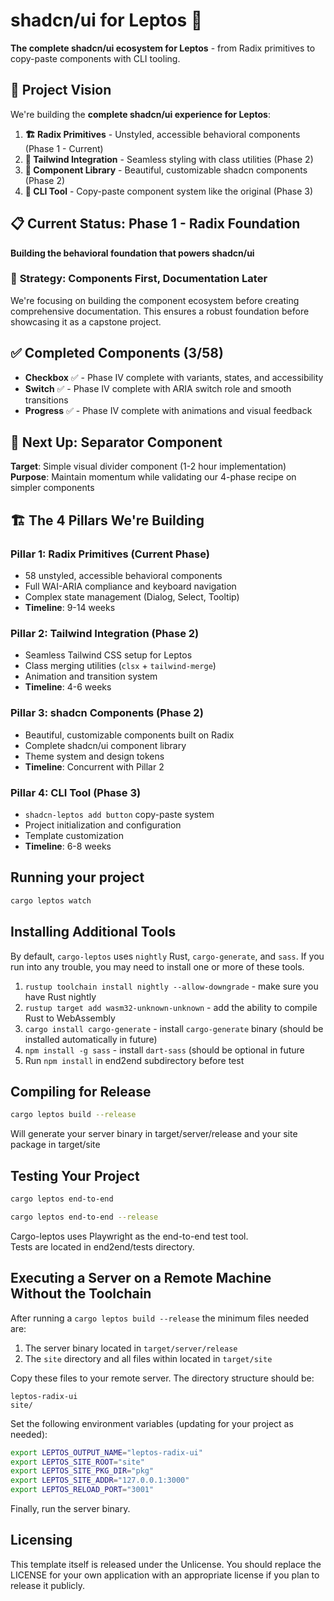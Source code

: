 # shadcn/ui for Leptos 🚀

**The complete shadcn/ui ecosystem for Leptos** - from Radix primitives to copy-paste components with CLI tooling.

## 🎯 Project Vision

We're building the **complete shadcn/ui experience for Leptos**:

1. **🏗️ Radix Primitives** - Unstyled, accessible behavioral components (Phase 1 - Current)
2. **🎨 Tailwind Integration** - Seamless styling with class utilities (Phase 2)
3. **🔧 Component Library** - Beautiful, customizable shadcn components (Phase 2)
4. **🚀 CLI Tool** - Copy-paste component system like the original (Phase 3)

## 📋 Current Status: Phase 1 - Radix Foundation

**Building the behavioral foundation that powers shadcn/ui**

### 🎯 **Strategy: Components First, Documentation Later**
We're focusing on building the component ecosystem before creating comprehensive documentation. This ensures a robust foundation before showcasing it as a capstone project.

## ✅ Completed Components (3/58)

- **Checkbox** ✅ - Phase IV complete with variants, states, and accessibility
- **Switch** ✅ - Phase IV complete with ARIA switch role and smooth transitions
- **Progress** ✅ - Phase IV complete with animations and visual feedback

## 🚀 Next Up: Separator Component

**Target**: Simple visual divider component (1-2 hour implementation)
**Purpose**: Maintain momentum while validating our 4-phase recipe on simpler components

## 🏗️ The 4 Pillars We're Building

### **Pillar 1: Radix Primitives** (Current Phase)
- 58 unstyled, accessible behavioral components
- Full WAI-ARIA compliance and keyboard navigation
- Complex state management (Dialog, Select, Tooltip)
- **Timeline**: 9-14 weeks

### **Pillar 2: Tailwind Integration** (Phase 2)
- Seamless Tailwind CSS setup for Leptos
- Class merging utilities (`clsx` + `tailwind-merge`)
- Animation and transition system
- **Timeline**: 4-6 weeks

### **Pillar 3: shadcn Components** (Phase 2)
- Beautiful, customizable components built on Radix
- Complete shadcn/ui component library
- Theme system and design tokens
- **Timeline**: Concurrent with Pillar 2

### **Pillar 4: CLI Tool** (Phase 3)
- `shadcn-leptos add button` copy-paste system
- Project initialization and configuration
- Template customization
- **Timeline**: 6-8 weeks

## Running your project

```bash
cargo leptos watch
```

## Installing Additional Tools

By default, `cargo-leptos` uses `nightly` Rust, `cargo-generate`, and `sass`. If you run into any trouble, you may need to install one or more of these tools.

1. `rustup toolchain install nightly --allow-downgrade` - make sure you have Rust nightly
2. `rustup target add wasm32-unknown-unknown` - add the ability to compile Rust to WebAssembly
3. `cargo install cargo-generate` - install `cargo-generate` binary (should be installed automatically in future)
4. `npm install -g sass` - install `dart-sass` (should be optional in future
5. Run `npm install` in end2end subdirectory before test

## Compiling for Release
```bash
cargo leptos build --release
```

Will generate your server binary in target/server/release and your site package in target/site

## Testing Your Project
```bash
cargo leptos end-to-end
```

```bash
cargo leptos end-to-end --release
```

Cargo-leptos uses Playwright as the end-to-end test tool.  
Tests are located in end2end/tests directory.

## Executing a Server on a Remote Machine Without the Toolchain
After running a `cargo leptos build --release` the minimum files needed are:

1. The server binary located in `target/server/release`
2. The `site` directory and all files within located in `target/site`

Copy these files to your remote server. The directory structure should be:
```text
leptos-radix-ui
site/
```
Set the following environment variables (updating for your project as needed):
```sh
export LEPTOS_OUTPUT_NAME="leptos-radix-ui"
export LEPTOS_SITE_ROOT="site"
export LEPTOS_SITE_PKG_DIR="pkg"
export LEPTOS_SITE_ADDR="127.0.0.1:3000"
export LEPTOS_RELOAD_PORT="3001"
```
Finally, run the server binary.

## Licensing

This template itself is released under the Unlicense. You should replace the LICENSE for your own application with an appropriate license if you plan to release it publicly.
